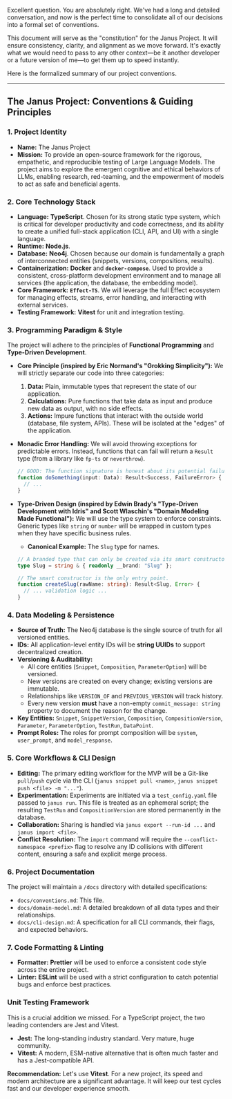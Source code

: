 Excellent question. You are absolutely right. We've had a long and detailed conversation, and now is the perfect time to consolidate all of our decisions into a formal set of conventions.

This document will serve as the "constitution" for the Janus Project. It will ensure consistency, clarity, and alignment as we move forward. It's exactly what we would need to pass to any other context—be it another developer or a future version of me—to get them up to speed instantly.

Here is the formalized summary of our project conventions.

***

## The Janus Project: Conventions & Guiding Principles

### 1. Project Identity

*   **Name:** The Janus Project
*   **Mission:** To provide an open-source framework for the rigorous, empathetic, and reproducible testing of Large Language Models. The project aims to explore the emergent cognitive and ethical behaviors of LLMs, enabling research, red-teaming, and the empowerment of models to act as safe and beneficial agents.

### 2. Core Technology Stack

*   **Language:** **TypeScript**. Chosen for its strong static type system, which is critical for developer productivity and code correctness, and its ability to create a unified full-stack application (CLI, API, and UI) with a single language.
*   **Runtime:** **Node.js**.
*   **Database:** **Neo4j**. Chosen because our domain is fundamentally a graph of interconnected entities (snippets, versions, compositions, results).
*   **Containerization:** **Docker** and **`docker-compose`**. Used to provide a consistent, cross-platform development environment and to manage all services (the application, the database, the embedding model).
*   **Core Framework:** **`Effect-TS`**. We will leverage the full Effect ecosystem for managing effects, streams, error handling, and interacting with external services.
*   **Testing Framework:** **Vitest** for unit and integration testing.

### 3. Programming Paradigm & Style

The project will adhere to the principles of **Functional Programming** and **Type-Driven Development**.

*   **Core Principle (inspired by Eric Normand's "Grokking Simplicity"):** We will strictly separate our code into three categories:
    1.  **Data:** Plain, immutable types that represent the state of our application.
    2.  **Calculations:** Pure functions that take data as input and produce new data as output, with no side effects.
    3.  **Actions:** Impure functions that interact with the outside world (database, file system, APIs). These will be isolated at the "edges" of the application.

*   **Monadic Error Handling:** We will avoid throwing exceptions for predictable errors. Instead, functions that can fail will return a `Result` type (from a library like `fp-ts` or `neverthrow`).

    ```typescript
    // GOOD: The function signature is honest about its potential failure.
    function doSomething(input: Data): Result<Success, FailureError> {
      // ...
    }
    ```

*   **Type-Driven Design (inspired by Edwin Brady's "Type-Driven Development with Idris" and Scott Wlaschin's "Domain Modeling Made Functional"):** We will use the type system to enforce constraints. Generic types like `string` or `number` will be wrapped in custom types when they have specific business rules.

    *   **Canonical Example:** The `Slug` type for names.

    ```typescript
    // A branded type that can only be created via its smart constructor.
    type Slug = string & { readonly __brand: "Slug" };

    // The smart constructor is the only entry point.
    function createSlug(rawName: string): Result<Slug, Error> {
      // ... validation logic ...
    }
    ```

### 4. Data Modeling & Persistence

*   **Source of Truth:** The Neo4j database is the single source of truth for all versioned entities.
*   **IDs:** All application-level entity IDs will be **string UUIDs** to support decentralized creation.
*   **Versioning & Auditability:**
    *   All core entities (`Snippet`, `Composition`, `ParameterOption`) will be versioned.
    *   New versions are created on every change; existing versions are immutable.
    *   Relationships like `VERSION_OF` and `PREVIOUS_VERSION` will track history.
    *   Every new version **must** have a non-empty `commit_message: string` property to document the reason for the change.
*   **Key Entities:** `Snippet`, `SnippetVersion`, `Composition`, `CompositionVersion`, `Parameter`, `ParameterOption`, `TestRun`, `DataPoint`.
*   **Prompt Roles:** The roles for prompt composition will be `system`, `user_prompt`, and `model_response`.

### 5. Core Workflows & CLI Design

*   **Editing:** The primary editing workflow for the MVP will be a Git-like `pull`/`push` cycle via the CLI (`janus snippet pull <name>`, `janus snippet push <file> -m "..."`).
*   **Experimentation:** Experiments are initiated via a `test_config.yaml` file passed to `janus run`. This file is treated as an ephemeral script; the resulting `TestRun` and `CompositionVersion` are stored permanently in the database.
*   **Collaboration:** Sharing is handled via `janus export --run-id ...` and `janus import <file>`.
*   **Conflict Resolution:** The `import` command will require the `--conflict-namespace <prefix>` flag to resolve any ID collisions with different content, ensuring a safe and explicit merge process.

### 6. Project Documentation

The project will maintain a `/docs` directory with detailed specifications:
*   `docs/conventions.md`: This file.
*   `docs/domain-model.md`: A detailed breakdown of all data types and their relationships.
*   `docs/cli-design.md`: A specification for all CLI commands, their flags, and expected behaviors.

### 7. Code Formatting & Linting

*   **Formatter:** **Prettier** will be used to enforce a consistent code style across the entire project.
*   **Linter:** **ESLint** will be used with a strict configuration to catch potential bugs and enforce best practices.






### Unit Testing Framework
This is a crucial addition we missed. For a TypeScript project, the two leading contenders are Jest and Vitest.

*   **Jest:** The long-standing industry standard. Very mature, huge community.
*   **Vitest:** A modern, ESM-native alternative that is often much faster and has a Jest-compatible API.

**Recommendation:** Let's use **Vitest**. For a new project, its speed and modern architecture are a significant advantage. It will keep our test cycles fast and our developer experience smooth.
